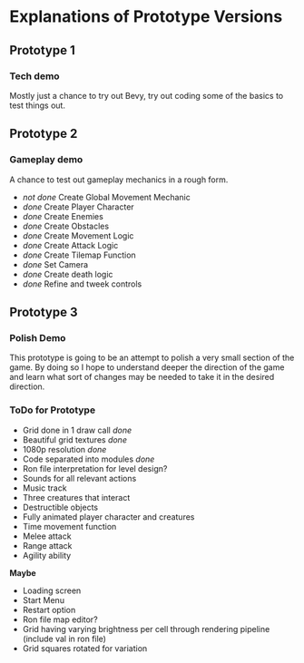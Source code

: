 # Explanations of Prototype Versions
## Prototype 1
### Tech demo
Mostly just a chance to try out Bevy, try out coding some of the basics to test things out.

## Prototype 2
### Gameplay demo
A chance to test out gameplay mechanics in a rough form.

- *not done* Create Global Movement Mechanic
- *done* Create Player Character
- *done* Create Enemies
- *done* Create Obstacles
- *done* Create Movement Logic
- *done* Create Attack Logic
- *done* Create Tilemap Function
- *done* Set Camera
- *done* Create death logic
- *done* Refine and tweek controls

## Prototype 3
### Polish Demo
This prototype is going to be an attempt to polish a very small section of the game.
By doing so I hope to understand deeper the direction of the game and learn what sort of changes may be needed to take it in the desired direction.

### ToDo for Prototype
- Grid done in 1 draw call *done*
- Beautiful grid textures *done*
- 1080p resolution *done*
- Code separated into modules *done*
- Ron file interpretation for level design?
- Sounds for all relevant actions
- Music track
- Three creatures that interact
- Destructible objects
- Fully animated player character and creatures
- Time movement function
- Melee attack
- Range attack
- Agility ability

**Maybe**
- Loading screen
- Start Menu
- Restart option
- Ron file map editor?
- Grid having varying brightness per cell through rendering pipeline (include val in ron file)
- Grid squares rotated for variation